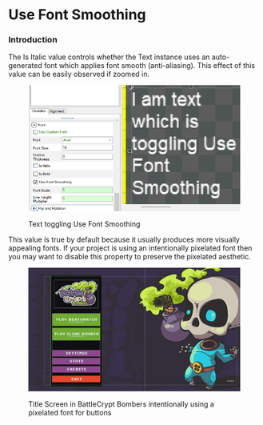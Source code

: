 # Use Font Smoothing

### Introduction

The Is Italic value controls whether the Text instance uses an auto-generated font which applies font smooth (anti-aliasing). This effect of this value can be easily observed if zoomed in.

<figure><img src="../../../.gitbook/assets/10_06 36 30.gif" alt=""><figcaption><p>Text toggling Use Font Smoothing</p></figcaption></figure>

This value is true by default because it usually produces more visually appealing fonts. If your project is using an intentionally pixelated font then you may want to disable this property to preserve the pixelated aesthetic.

<figure><img src="../../../.gitbook/assets/image (76).png" alt=""><figcaption><p>Title Screen in BattleCrypt Bombers intentionally using a pixelated font for buttons</p></figcaption></figure>
